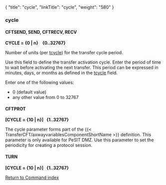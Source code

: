 {
    "title": "cycle",
    "linkTitle": "cycle",
    "weight": "580"
}<span id="cycle"></span>

### cycle

#### CFTSEND, SEND, CFTRECV, RECV

****CYCLE = {0 &#124; n}    {0..32767}****

Number of units (per [tcycle](../tcycle)) for the transfer cycle period.

Use this field to define the transfer activation cycle. Enter the period
of time to wait before activating the next transfer. This period can be
expressed in minutes, days, or months as defined in the [tcycle](../tcycle) field.

Enter one of the following values:

- 0
    (default value)
- any other value
    from 0 to 32767

#### CFTPROT

****[CYCLE = {10 &#124; n}]   {1..32767}****

The cycle parameter forms part of the {{< TransferCFT/axwayvariablesComponentShortName  >}} definition. This
parameter is only available for PeSIT DMZ. Use this parameter to set the
periodicity for creating a protocol session.

#### TURN

****[CYCLE = {10 &#124; n}]   {1..32767}****

[Return to Command index](../../)
